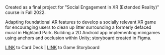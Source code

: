 Created as a final project for "Social Engagement in XR (Extended Reality)" course in Fall 2022.

Adapting foundational AR features to develop a socially relevant XR game for encouraging users to clean up litter surrounding a formerly defaced mural in Highland Park.
Building a 2D Android app implementing minigames using anchors and occlusion within Unity; storyboard created in Figma.

[LINK](https://miro.com/app/board/uXjVPRhB9X8=/?share_link_id=900357924117) to Card Deck | [LINK](https://www.figma.com/design/YQZNd3a797os3egms4DnXP/Group-2-Card-Deck?node-id=0-1&t=C2Mdr70oXUR3i90c-1) to Game Storyboard
